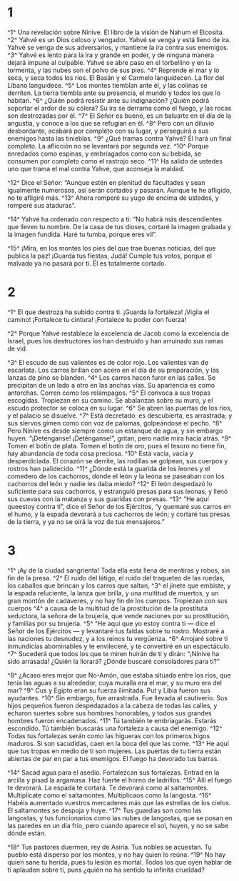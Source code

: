 # 1 
^1^ Una revelación sobre Nínive. El libro de la visión de Nahum el Elcosita. ^2^ Yahvé es un Dios celoso y vengador. Yahvé se venga y está lleno de ira. Yahvé se venga de sus adversarios, y mantiene la ira contra sus enemigos. ^3^ Yahvé es lento para la ira y grande en poder, y de ninguna manera dejará impune al culpable. Yahvé se abre paso en el torbellino y en la tormenta, y las nubes son el polvo de sus pies. ^4^ Reprende el mar y lo seca, y seca todos los ríos. El Basán y el Carmelo languidecen. La flor del Líbano languidece. ^5^ Los montes tiemblan ante él, y las colinas se derriten. La tierra tiembla ante su presencia, el mundo y todos los que lo habitan. ^6^ ¿Quién podrá resistir ante su indignación? ¿Quién podrá soportar el ardor de su cólera? Su ira se derrama como el fuego, y las rocas son destrozadas por él. ^7^ El Señor es bueno, es un baluarte en el día de la angustia, y conoce a los que se refugian en él. ^8^ Pero con un diluvio desbordante, acabará por completo con su lugar, y perseguirá a sus enemigos hasta las tinieblas. ^9^ ¿Qué tramas contra Yahvé? Él hará un final completo. La aflicción no se levantará por segunda vez. ^10^ Porque enredados como espinas, y embriagados como con su bebida, se consumen por completo como el rastrojo seco. ^11^ Ha salido de ustedes uno que trama el mal contra Yahvé, que aconseja la maldad. 

^12^ Dice el Señor: “Aunque estén en plenitud de facultades y sean igualmente numerosos, así serán cortados y pasarán. Aunque te he afligido, no te afligiré más. ^13^ Ahora romperé su yugo de encima de ustedes, y romperé sus ataduras”. 

^14^ Yahvé ha ordenado con respecto a ti: “No habrá más descendientes que lleven tu nombre. De la casa de tus dioses, cortaré la imagen grabada y la imagen fundida. Haré tu tumba, porque eres vil”. 

^15^ ¡Mira, en los montes los pies del que trae buenas noticias, del que publica la paz! ¡Guarda tus fiestas, Judá! Cumple tus votos, porque el malvado ya no pasará por ti. Él es totalmente cortado. 

# 2 
^1^ El que destroza ha subido contra ti. ¡Guarda la fortaleza! ¡Vigila el camino! ¡Fortalece tu cintura! ¡Fortalece tu poder con fuerza! 

^2^ Porque Yahvé restablece la excelencia de Jacob como la excelencia de Israel, pues los destructores los han destruido y han arruinado sus ramas de vid. 

^3^ El escudo de sus valientes es de color rojo. Los valientes van de escarlata. Los carros brillan con acero en el día de su preparación, y las lanzas de pino se blanden. ^4^ Los carros hacen furor en las calles. Se precipitan de un lado a otro en las anchas vías. Su apariencia es como antorchas. Corren como los relámpagos. ^5^ Él convoca a sus tropas escogidas. Tropiezan en su camino. Se abalanzan sobre su muro, y el escudo protector se coloca en su lugar. ^6^ Se abren las puertas de los ríos, y el palacio se disuelve. ^7^ Está decretado: es descubierta, es arrastrada; y sus siervos gimen como con voz de palomas, golpeándose el pecho. ^8^ Pero Nínive es desde siempre como un estanque de agua, y sin embargo huyen. “¡Deténganse! ¡Deténganse!”, gritan, pero nadie mira hacia atrás. ^9^ Tomen el botín de plata. Tomen el botín de oro, pues el tesoro no tiene fin, hay abundancia de toda cosa preciosa. ^10^ Está vacía, vacía y desperdiciada. El corazón se derrite, las rodillas se golpean, sus cuerpos y rostros han palidecido. ^11^ ¿Dónde está la guarida de los leones y el comedero de los cachorros, donde el león y la leona se paseaban con los cachorros del león y nadie les daba miedo? ^12^ El león despedazó lo suficiente para sus cachorros, y estranguló presas para sus leonas, y llenó sus cuevas con la matanza y sus guaridas con presas. ^13^ “He aquí queestoy contra ti”, dice el Señor de los Ejércitos, “y quemaré sus carros en el humo, y la espada devorará a tus cachorros de león; y cortaré tus presas de la tierra, y ya no se oirá la voz de tus mensajeros.” 

# 3 
^1^ ¡Ay de la ciudad sangrienta! Toda ella está llena de mentiras y robos, sin fin de la presa. ^2^ El ruido del látigo, el ruido del traqueteo de las ruedas, los caballos que brincan y los carros que saltan, ^3^ el jinete que embiste, y la espada reluciente, la lanza que brilla, y una multitud de muertos, y un gran montón de cadáveres, y no hay fin de los cuerpos. Tropiezan con sus cuerpos ^4^ a causa de la multitud de la prostitución de la prostituta seductora, la señora de la brujería, que vende naciones por su prostitución, y familias por su brujería. ^5^ “He aquí que yo estoy contra ti — dice el Señor de los Ejércitos — y levantaré tus faldas sobre tu rostro. Mostraré a las naciones tu desnudez, y a los reinos tu vergüenza. ^6^ Arrojaré sobre ti inmundicias abominables y te envileceré, y te convertiré en un espectáculo. ^7^ Sucederá que todos los que te miren huirán de ti y dirán: “¡Nínive ha sido arrasada! ¿Quién la llorará? ¿Dónde buscaré consoladores para ti?” 

^8^ ¿Acaso eres mejor que No-Amón, que estaba situada entre los ríos, que tenía las aguas a su alrededor, cuya muralla era el mar, y su muro era del mar? ^9^ Cus y Egipto eran su fuerza ilimitada. Put y Libia fueron sus ayudantes. ^10^ Sin embargo, fue arrastrada. Fue llevada al cautiverio. Sus hijos pequeños fueron despedazados a la cabeza de todas las calles, y echaron suertes sobre sus hombres honorables, y todos sus grandes hombres fueron encadenados. ^11^ Tú también te embriagarás. Estarás escondido. Tú también buscarás una fortaleza a causa del enemigo. ^12^ Todas tus fortalezas serán como las higueras con los primeros higos maduros. Si son sacudidas, caen en la boca del que las come. ^13^ He aquí que tus tropas en medio de ti son mujeres. Las puertas de tu tierra están abiertas de par en par a tus enemigos. El fuego ha devorado tus barras. 

^14^ Sacad agua para el asedio. Fortalezcan sus fortalezas. Entrad en la arcilla y pisad la argamasa. Haz fuerte el horno de ladrillos. ^15^ Allí el fuego te devorará. La espada te cortará. Te devorará como al saltamontes. Multiplícate como el saltamontes. Multiplicaos como la langosta. ^16^ Habéis aumentado vuestros mercaderes más que las estrellas de los cielos. El saltamontes se despoja y huye. ^17^ Tus guardias son como las langostas, y tus funcionarios como las nubes de langostas, que se posan en las paredes en un día frío, pero cuando aparece el sol, huyen, y no se sabe dónde están. 

^18^ Tus pastores duermen, rey de Asiria. Tus nobles se acuestan. Tu pueblo está disperso por los montes, y no hay quien lo reúna. ^19^ No hay quien sane tu herida, pues tu lesión es mortal. Todos los que oyen hablar de ti aplauden sobre ti, pues ¿quién no ha sentido tu infinita crueldad? 